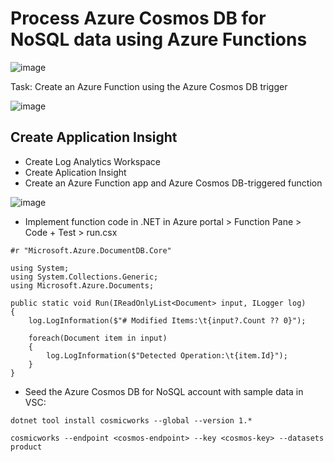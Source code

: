 # Process Azure Cosmos DB for NoSQL data using Azure Functions

![image](https://github.com/ZCHAnalytics/Microsoft-Challenge-data-skills/assets/146954022/63f6df92-e298-41ce-ad4a-01228d5e4d72)

Task: Create an Azure Function using the Azure Cosmos DB trigger

![image](https://github.com/ZCHAnalytics/Microsoft-Challenge-data-skills/assets/146954022/a4e5faf1-bd0e-45b9-91ae-2e46c42ecd79)

## Create Application Insight

 - Create Log Analytics Workspace
 - Create Aplication Insight
 - Create an Azure Function app and Azure Cosmos DB-triggered function

![image](https://github.com/ZCHAnalytics/Microsoft-Challenge-data-skills/assets/146954022/8d39396a-c774-4654-8688-5af79aef5459)

- Implement function code in .NET
in Azure portal > Function Pane > Code + Test > run.csx
```
#r "Microsoft.Azure.DocumentDB.Core"

using System;
using System.Collections.Generic;
using Microsoft.Azure.Documents;

public static void Run(IReadOnlyList<Document> input, ILogger log)
{
    log.LogInformation($"# Modified Items:\t{input?.Count ?? 0}");

    foreach(Document item in input)
    {
        log.LogInformation($"Detected Operation:\t{item.Id}");
    }
}
```
- Seed the Azure Cosmos DB for NoSQL account with sample data
in VSC: 

`dotnet tool install cosmicworks --global --version 1.*`

`cosmicworks --endpoint <cosmos-endpoint> --key <cosmos-key> --datasets product`

